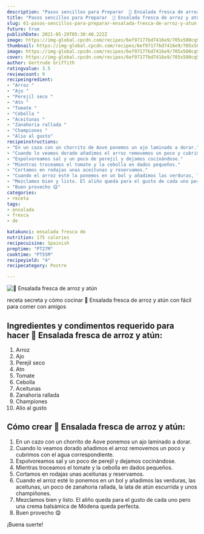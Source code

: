 ```yaml
---
description: "Pasos sencillos para Preparar  🥗 Ensalada fresca de arroz y atún"
title: "Pasos sencillos para Preparar  🥗 Ensalada fresca de arroz y atún"
slug: 61-pasos-sencillos-para-preparar-ensalada-fresca-de-arroz-y-atun
future: true
publishDate: 2021-05-29T05:30:40.222Z
image: https://img-global.cpcdn.com/recipes/6ef97177bd7416e9/705x500cq90/ensalada-fresca-de-arroz-y-atun-foto-principal.jpg
thumbnail: https://img-global.cpcdn.com/recipes/6ef97177bd7416e9/705x500cq90/ensalada-fresca-de-arroz-y-atun-foto-principal.jpg
image: https://img-global.cpcdn.com/recipes/6ef97177bd7416e9/705x500cq90/ensalada-fresca-de-arroz-y-atun-foto-principal.jpg
cover: https://img-global.cpcdn.com/recipes/6ef97177bd7416e9/705x500cq90/ensalada-fresca-de-arroz-y-atun-foto-principal.jpg
author: Gertrude Griffith
ratingvalue: 3.5
reviewcount: 9
recipeingredient:
- "Arroz "
- "Ajo "
- "Perejil seco "
- "Atn "
- "Tomate "
- "Cebolla "
- "Aceitunas "
- "Zanahoria rallada "
- "Championes "
- "Alio al gusto"
recipeinstructions:
- "En un cazo con un chorrito de Aove ponemos un ajo laminado a dorar."
- "Cuando lo veamos dorado añadimos el arroz removemos un poco y cubrimos con el agua correspondiente."
- "Espolvoreamos sal y un poco de perejil y dejamos cocinándose."
- "Mientras troceamos el tomate y la cebolla en dados pequeños."
- "Cortamos en rodajas unas aceitunas y reservamos."
- "Cuando el arroz esté lo ponemos en un bol y añadimos las verduras, las aceitunas, un poco de zanahoria rallada, la lata de atún escurrida y unos champiñones."
- "Mezclamos bien y listo. El aliño queda para el gusto de cada uno pero una crema balsámica de Módena queda perfecta."
- "Buen provecho 😋"
categories:
- receta
tags:
- ensalada
- fresca
- de

katakunci: ensalada fresca de 
nutrition: 175 calories
recipecuisine: Spainish
preptime: "PT27M"
cooktime: "PT55M"
recipeyield: "4"
recipecategory: Postre

---
```



![🥗 Ensalada fresca de arroz y atún](https://img-global.cpcdn.com/recipes/6ef97177bd7416e9/705x500cq90/ensalada-fresca-de-arroz-y-atun-foto-principal.jpg)

receta secreta y cómo cocinar 🥗 Ensalada fresca de arroz y atún con fácil para comer con amigos

<!--inarticleads1-->

## Ingredientes y condimentos requerido para hacer 🥗 Ensalada fresca de arroz y atún:

1. Arroz 
1. Ajo 
1. Perejil seco 
1. Atn 
1. Tomate 
1. Cebolla 
1. Aceitunas 
1. Zanahoria rallada 
1. Championes 
1. Alio al gusto



<!--inarticleads2-->

## Cómo crear 🥗 Ensalada fresca de arroz y atún:

1. En un cazo con un chorrito de Aove ponemos un ajo laminado a dorar.
1. Cuando lo veamos dorado añadimos el arroz removemos un poco y cubrimos con el agua correspondiente.
1. Espolvoreamos sal y un poco de perejil y dejamos cocinándose.
1. Mientras troceamos el tomate y la cebolla en dados pequeños.
1. Cortamos en rodajas unas aceitunas y reservamos.
1. Cuando el arroz esté lo ponemos en un bol y añadimos las verduras, las aceitunas, un poco de zanahoria rallada, la lata de atún escurrida y unos champiñones.
1. Mezclamos bien y listo. El aliño queda para el gusto de cada uno pero una crema balsámica de Módena queda perfecta.
1. Buen provecho 😋



¡Buena suerte!

